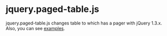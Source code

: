 jquery.paged-table.js
=====================

jquery.paged-table.js changes table to which has a pager with jQuery 1.3.x.
Also, you can see [examples][].

 [examples]: http://labs.sublee.kr/jquery.paged-table.js/examples

